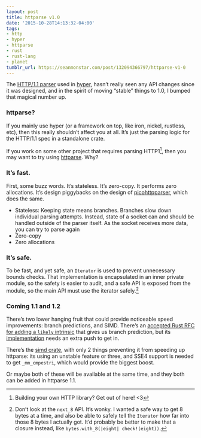 ```yaml
---
layout: post
title: httparse v1.0
date: '2015-10-28T14:13:32-04:00'
tags:
- http
- hyper
- httparse
- rust
- rust-lang
- planet
tumblr_url: https://seanmonstar.com/post/132094366797/httparse-v1-0
---
```

The [HTTP/1.1 parser](https://crates.io/crates/httparse) used in [hyper](http://hyper.rs), hasn’t really seen any API changes since it was designed, and in the spirit of moving “stable” things to 1.0, I bumped that magical number up.

### httparse?

If you mainly use hyper (or a framework on top, like iron, nickel, rustless, etc), then this really shouldn’t affect you at all. It’s just the parsing logic for the HTTP/1.1 spec in a standalone crate.

If you work on some other project that requires parsing HTTP1[^1], then you may want to try using [httparse](https://crates.io/crates/httparse). Why?

### It’s fast.

First, some buzz words. It’s stateless. It’s zero-copy. It performs zero allocations. It’s design piggybacks on the design of [picohttpparser](https://github.com/h2o/picohttpparser), which does the same.

- Stateless: Keeping state means branches. Branches slow down individual parsing attempts. Instead, state of a socket can and should be handled outside of the parser itself. As the socket receives more data, you can try to parse again
- Zero-copy
- Zero allocations

### It’s safe.

To be fast, and yet safe, an `Iterator` is used to prevent unnecessary bounds checks. That implementation is encapsulated in an inner private module, so the safety is easier to audit, and a safe API is exposed from the module, so the main API must use the iterator safely.[^2]

### Coming 1.1 and 1.2

There’s two lower hanging fruit that could provide noticeable speed improvements: branch predictions, and SIMD. There’s an [accepted Rust RFC for adding a `likely` intrinsic](https://github.com/rust-lang/rfcs/blob/master/text/1131-likely-intrinsic.md) that gives us branch prediction, but its [implementation](https://github.com/rust-lang/rust/issues/26179) needs an extra push to get in.

There’s the [simd crate](https://crates.io/crates/simd), with only 2 things preventing it from speeding up httparse: its using an unstable feature or three, and SSE4 support is needed to get `_mm_cmpestri`, which would provide the biggest boost.

Or maybe both of these will be available at the same time, and they both can be added in httparse 1.1.



[^1]: Building your own HTTP library? Get out of here! \<3

[^2]: Don’t look at the `next_8` API. It’s wonky. I wanted a safe way to get 8 bytes at a time, and also be able to safely tell the `Iterator` how far into those 8 bytes I actually got. It’d probably be better to make that a closure instead, like `bytes.with_8(|eight| check!(eight))`.

